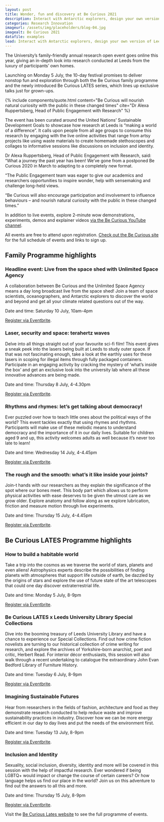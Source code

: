 ```yaml
---
layout: post
title: Wonder, fun and discovery at Be Curious 2021
description: Interact with Antarctic explorers, design your own version of Leeds’ future, explore the fascinating uses of magnets and lasers – all this and more are featured in Be Curious 2021.
categories: Research Innovation
imageurl: /assets/img/placeholders/blog-04.jpg
imagealt: Be Curious 2021
datafile: examples
lead: Interact with Antarctic explorers, design your own version of Leeds’ future, explore the fascinating uses of magnets and lasers – all this and more are featured in Be Curious 2021.
---
```


The University’s family-friendly annual research open event goes online this year, giving an in-depth look into research conducted at Leeds from the luxury of participants’ own homes.

Launching on Monday 5 July, the 10-day festival promises to deliver nonstop fun and exploration through both the Be Curious family programme and the newly introduced Be Curious LATES series, which lines up exclusive talks just for grown-ups.

{% include components/quote.html content="Be Curious will nourish natural curiosity with the public in these changed times" cite="Dr Alexa Ruppertsberg, Head of Public Engagement with Research" %}

The event has been curated around the United Nations’ Sustainable Development Goals to showcase how research at Leeds is “making a world of a difference”. It calls upon people from all age groups to consume this research by engaging with the live online activities that range from artsy projects like using waste materials to create homemade stethoscopes and collages to informative sessions like discussions on inclusion and identity. 

Dr Alexa Ruppertsberg, Head of Public Engagement with Research, said: “What a journey the past year has been! We’ve gone from a postponed Be Curious 2020 in March to adapting to a completely new format.

“The Public Engagement team was eager to give our academics and researchers opportunities to inspire wonder, help with sensemaking and challenge long-held views.

“Be Curious will also encourage participation and involvement to influence behaviours – and nourish natural curiosity with the public in these changed times.”

In addition to live events, explore 2-minute wow demonstrations, experiments, demos and explainer videos [via the Be Curious YouTube channel](http://youtube.com/playlist?list=PLjEqI4wfi6ycMg4PgxXViXADFcXaEPLw5%5d).

All events are free to attend upon registration. [Check out the Be Curious site](https://www.leeds.ac.uk/becurious) for the full schedule of events and links to sign up.

## Family Programme highlights

### Headline event: Live from the space shed with Unlimited Space Agency

A collaboration between Be Curious and the Unlimited Space Agency means a day long broadcast live from the space shed! Join a team of space scientists, oceanographers, and Antarctic explorers to discover the world and beyond and get all your climate related questions out of the way.

Date and time: Saturday 10 July, 10am-4pm

[Register via Eventbrite](https://www.eventbrite.co.uk/e/be-curious-x-unlimited-space-agency-live-from-the-space-shed-tickets-157067837129).

### Laser, security and space: terahertz waves

Delve into all things straight out of your favourite sci-fi film! This event gives a sneak peek into the lasers being built at Leeds to study outer space. If that was not fascinating enough, take a look at the earthly uses for these lasers in scoping for illegal items through fully packaged containers. Participate in an engaging activity by cracking the mystery of ‘what’s inside the box’ and get an exclusive look into the university lab where all these innovative advances are being made.

Date and time: Thursday 8 July, 4-4.30pm

[Register via Eventbrite](https://lasersecurityspace.eventbrite.co.uk/).

### Rhythms and rhymes: let’s get talking about democracy!

Ever puzzled over how to teach little ones about the political ways of the world? This event tackles exactly that using rhymes and rhythms. Participants will make use of these melodic means to understand democracy and the importance of it in our daily lives. Suitable for children aged 9 and up, this activity welcomes adults as well because it’s never too late to learn!

Date and time: Wednesday 14 July, 4-4.45pm

[Register via Eventbrite](https://rhythmsrhymes.eventbrite.co.uk/).

### The rough and the smooth: what’s it like inside your joints?

Join-t hands with our researchers as they explain the significance of the spot where our bones meet. This body part which allows us to perform physical activities with ease deserves to be given the utmost care as we grow older. Explore anatomy and follow along as we explore lubrication, friction and measure motion through live experiments.

Date and time: Thursday 15 July, 4-4.45pm

[Register via Eventbrite](https://roughandthesmooth.eventbrite.co.uk/).

## Be Curious LATES Programme highlights

### How to build a habitable world

Take a trip into the cosmos as we traverse the world of stars, planets and even aliens! Astrophysics experts describe the possibilities of finding planets with atmospheres that support life outside of earth, be dazzled by the origins of stars and explore the use of future state of the art telescopes that could one day discover extraterrestrial life.

Date and time: Monday 5 July, 8-9pm

[Register via Eventbrite](https://www.eventbrite.co.uk/e/be-curious-lates-how-to-build-a-habitable-world-tickets-157072119939).

### Be Curious LATES x Leeds University Library Special Collections

Dive into the booming treasury of Leeds University Library and have a chance to experience our Special Collections. Find out how crime fiction novelists are turning to our historical collection of crime writing for research, and explore the archives of Yorkshire-born anarchist, poet and critic, Herbert Read. For interior décor enthusiasts, this session will also walk through a recent undertaking to catalogue the extraordinary John Evan Bedford Library of Furniture History.

Date and time: Tuesday 6 July, 8-9pm

[Register via Eventbrite](https://latesxlulspecialcollections.eventbrite.co.uk/).

### Imagining Sustainable Futures

Hear from researchers in the fields of fashion, architecture and food as they demonstrate research conducted to help reduce waste and improve sustainability practices in industry. Discover how we can be more energy efficient in our day to day lives and put the needs of the environment first.

Date and time: Tuesday 13 July, 8-9pm

[Register via Eventbrite](https://imaginingsustainablefutures.eventbrite.co.uk/).

### Inclusion and Identity

Sexuality, social inclusion, diversity, identity and more will be covered in this session with the help of impactful research. Ever wondered if being LGBTQ+ would impact or change the course of certain careers? Or how language helps us find our place in the world? Join us on this adventure to find out the answers to all this and more.

Date and time: Thursday 15 July, 8-9pm

[Register via Eventbrite](https://inclusionandidentity.eventbrite.co.uk/).

Visit the [Be Curious Lates website](https://www.leeds.ac.uk/becurious/doc/lates-programme) to see the full programme of events.